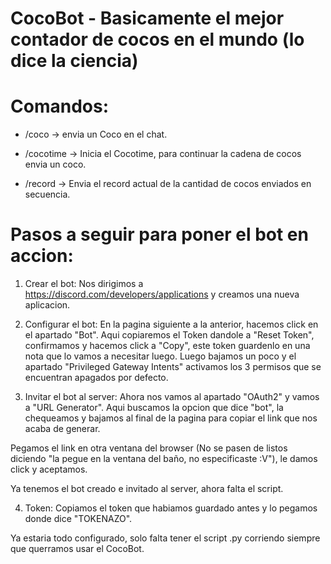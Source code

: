 # CocoBot - Basicamente el mejor contador de cocos en el mundo (lo dice la ciencia)


# Comandos:

* /coco -> envia un Coco en el chat.

* /cocotime -> Inicia el Cocotime, para continuar la cadena de cocos envia un coco.

* /record -> Envia el record actual de la cantidad de cocos enviados en secuencia.


# Pasos a seguir para poner el bot en accion:

1. Crear el bot: Nos dirigimos a https://discord.com/developers/applications y creamos una nueva aplicacion.

2. Configurar el bot: En la pagina siguiente a la anterior, hacemos click en el apartado "Bot". Aqui copiaremos el Token dandole a "Reset Token", confirmamos y hacemos click a "Copy", este token guardenlo en una nota que lo vamos a necesitar luego. Luego bajamos un poco y el apartado "Privileged Gateway Intents" activamos los 3 permisos que se encuentran apagados por defecto. 

3. Invitar el bot al server: Ahora nos vamos al apartado "OAuth2" y vamos a "URL Generator". Aqui buscamos la opcion que dice "bot", la chequeamos y bajamos al final de la pagina para copiar el link que nos acaba de generar.  

Pegamos el link en otra ventana del browser (No se pasen de listos diciendo "la pegue en la ventana del baño, no especificaste :V"), le damos click y aceptamos.

Ya tenemos el bot creado e invitado al server, ahora falta el script.

4. Token: Copiamos el token que habiamos guardado antes y lo pegamos donde dice "TOKENAZO".

Ya estaria todo configurado, solo falta tener el script .py corriendo siempre que querramos usar el CocoBot.  